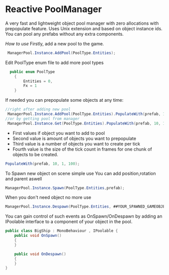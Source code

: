 # Reactive PoolManager
A very fast and lightweight object pool manager with zero allocations with prepopulate feature.
Uses Unix extension and based on object instance ids. You can pool any prefabs without any extra components.


*How to use*
Firstly, add a new pool to the game.
```C#
 ManagerPool.Instance.AddPool(PoolType.Entities);
```
Edit PoolType enum file to add more pool types
```C#
  public enum PoolType
    {
        Entities = 0,
        Fx = 1
    }
```

If needed you can prepopulate some objects at any time:
```C#
//right after adding new pool
 ManagerPool.Instance.AddPool(PoolType.Entities).PopulateWith(prefab, 100, 10);
//or by getting pool from manager
 ManagerPool.Instance.Get(PoolType.Entities).PopulateWith(prefab, 10, 1, 100);
```

+ First values if object you want to add to pool
+ Second value is amount of objects you want to prepopulate
+ Third value is a number of objects you want to create per tick
+ Fourth value is the size of the tick count in frames for one chunk of objects to be created.

```C#
PopulateWith(prefab, 10, 1, 100); 
```

To Spawn new object on scene simple use 
You can add position,rotation and parent aswell
```C#
ManagerPool.Instance.Spawn(PoolType.Entities,prefab);
```

When you don't need object no more use
```C#
ManagerPool.Instance.Despawn(PoolType.Entities, ##YOUR_SPAWNED_GAMEOBJECT##);
```


You can gain control of such events as OnSpawn/OnDespawn by adding an IPoolable interface to a component of your object in the pool.
```C#
public class BigShip : MonoBehaviour , IPoolable {
    public void OnSpawn()
    {   
    }

    public void OnDespawn()
    {
    }
}
```



